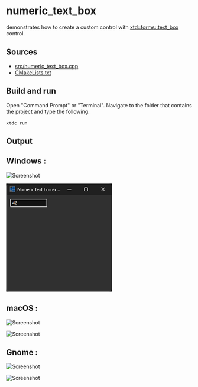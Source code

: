 # numeric_text_box

demonstrates how to create a custom control with [xtd::forms::text_box](https://gammasoft71.github.io/xtd/reference_guides/latest/classxtd_1_1forms_1_1text__box.html) control.

## Sources

* [src/numeric_text_box.cpp](src/numeric_text_box.cpp)
* [CMakeLists.txt](CMakeLists.txt)

## Build and run

Open "Command Prompt" or "Terminal". Navigate to the folder that contains the project and type the following:

```shell
xtdc run
```

## Output

## Windows :

![Screenshot](../../../../docs/pictures/examples/numeric_text_box_w.png)

![Screenshot](../../../../docs/pictures/examples/numeric_text_box_wd.png)

## macOS :

![Screenshot](../../../../docs/pictures/examples/numeric_text_box_m.png)

![Screenshot](../../../../docs/pictures/examples/numeric_text_box_md.png)

## Gnome :

![Screenshot](../../../../docs/pictures/examples/numeric_text_box_g.png)

![Screenshot](../../../../docs/pictures/examples/numeric_text_box_gd.png)
